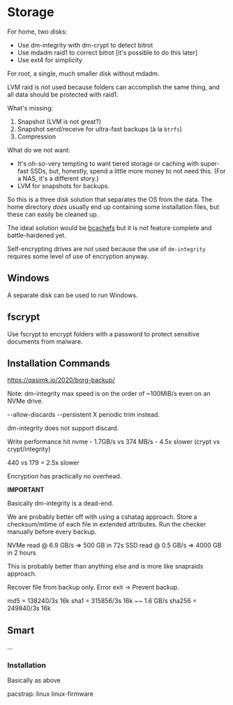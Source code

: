 # Storage

For home, two disks:

* Use dm-integrity with dm-crypt to detect bitrot
* Use mdadm raid1 to correct bitrot [it's possible to do this later]
* Use ext4 for simplicity

For root, a single, much smaller disk without mdadm.

LVM raid is not used because folders can accomplish the same thing, and all data should be protected with raid1.

What's missing:

1. Snapshot (LVM is not great?)
2. Snapshot send/receive for ultra-fast backups (à la `btrfs`)
2. Compression

What do we not want:

* It's oh-so-very tempting to want tiered storage or caching with super-fast SSDs, but, honestly, spend a little more money to not need this. (For a NAS, it's a different story.)
* LVM for snapshots for backups.

So this is a three disk solution that separates the OS from the data. The home directory _does_ usually end up containing some installation files, but these can easily be cleaned up.

The ideal solution would be [bcachefs](https://bcachefs.org/) but it is not feature complete and battle-hardened yet.

Self-encrypting drives are not used because the use of `dm-integrity` requires some level of use of encryption anyway.

## Windows

A separate disk can be used to run Windows.

## fscrypt

Use fscrypt to encrypt folders with a password to protect sensitive documents from malware.

## Installation Commands

https://qasimk.io/2020/borg-backup/

Note: dm-integrity max speed is on the order of ~100MiB/s even on an NVMe drive.


--allow-discards --persistent X
periodic trim instead.

dm-integrity does not support discard.


Write performance hit nvme - 1.7GB/s vs 374 MB/s - 4.5x slower
(crypt vs crypt/integrity)


440 vs 179 = 2.5x slower

Encryption has practically no overhead.


**IMPORTANT**

Basically dm-integrity is a dead-end.

We are probably better off with using a cshatag approach.
Store a checksum/mtime of each file in extended attributes.
Run the checker manually before every backup.

NVMe read @ 6.9 GB/s => 500 GB in 72s
SSD read @ 0.5 GB/s => 4000 GB in 2 hours

This is probably better than anything else and is more like snapraids approach.

Recover file from backup only. Error exit -> Prevent backup.

md5 = 138240/3s 16k
sha1 = 315856/3s 16k ~~ 1.6 GB/s
sha256 = 249840/3s 16k

## Smart

...

### Installation

Basically as above

pacstrap: linux linux-firmware
